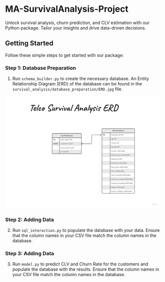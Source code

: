 # MA-SurvivalAnalysis-Project

Unlock survival analysis, churn prediction, and CLV estimation with our Python package. Tailor your insights and drive data-driven decisions.

## Getting Started

Follow these simple steps to get started with our package:

### Step 1: Database Preparation

1. Run `schema_builder.py` to create the necessary database. An Entity Relationship Diagram (ERD) of the database can be found in the `survival_analysis/database_preparation/ERD.jpg` file.

![Database ERD](survival_analysis/database_preparation/ERD.jpg)

### Step 2: Adding Data

2. Run `sql_interaction.py` to populate the database with your data. Ensure that the column names in your CSV file match the column names in the database.

### Step 3: Adding Data

3. Run `model.py` to predict CLV and Churn Rate for the customers and populate the database with the results. Ensure that the column names in your CSV file match the column names in the database.